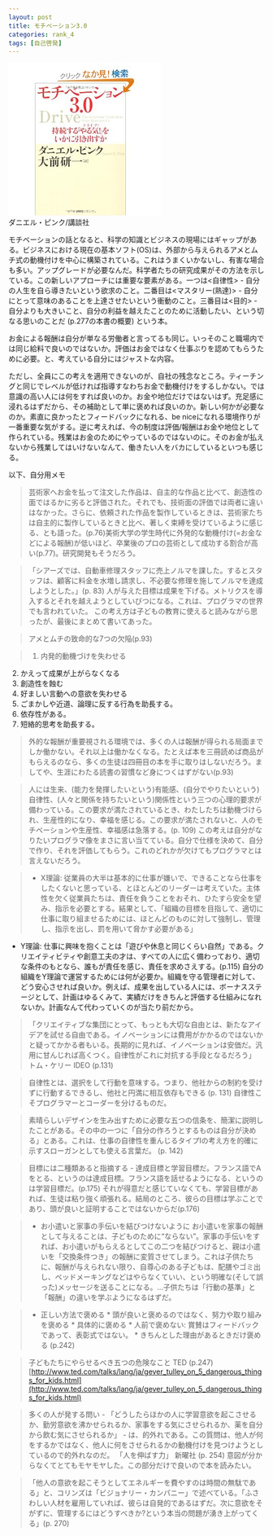 ```yaml
---
layout: post
title: モチベーション3.0
categories: rank_4
tags: [自己啓発]
---
```



<div class="book"><div class="book_image"><a href="http://www.amazon.co.jp/dp/4062144492/"><img src="/images/motivation_3.0.jpg"></a></div><div class="book_info">ダニエル・ピンク/講談社</div><div class="clear"></div></div>

モチベーションの話となると、科学の知識とビジネスの現場にはギャップがある。ビジネスにおける現在の基本ソフト(OS)は、外部から与えられるアメとムチ式の動機付けを中心に構築されている。これはうまくいかないし、有害な場合も多い。アップグレードが必要なんだ。科学者たちの研究成果がその方法を示している。この新しいアプローチには重要な要素がある。一つは<自律性> - 自分の人生を自ら導きたいという欲求のこと。二番目は<マスタリー(熟達)> - 自分にとって意味のあることを上達させたいという衝動のこと。三番目は<目的> - 自分よりも大きいこと、自分の利益を越えたことのために活動したい、という切なる思いのことだ (p.277の本書の概要) という本。 

お金による報酬は自分が単なる労働者と言ってるも同じ。いっそのこと職場内では同じ給料で良いのではないか。評価はお金ではなく仕事ぶりを認めてもらうために必要。と、考えている自分にはジャストな内容。 

ただし、全員にこの考えを適用できないのが、自社の残念なところ。ティーチングと同じでレベルが低ければ指導すなわちお金で動機付けをするしかない。では意識の高い人には何をすれば良いのか。お金や地位だけではないはず。充足感に浸れるはずだから、その補助として単に褒めれば良いのか。新しい何かが必要なのか。素直に良かったとフィードバックになれる、be niceになれる環境作りが一番重要な気がする。逆に考えれば、今の制度は評価/報酬はお金や地位として作られている。残業はお金のためにやっているのではないのに。そのお金が払えないから残業してはいけないなんて、働きたい人をバカにしているといつも感じる。 

以下、自分用メモ<!--more-->

> 芸術家へお金を払って注文した作品は、自主的な作品と比べて、創造性の面ではるかに劣ると評価された。それでも、技術面の評価では両者に違いはなかった。さらに、依頼された作品を製作しているときは、芸術家たちは自主的に製作しているときと比べ、著しく束縛を受けているように感じる、とも語った。(p.76)美術大学の学生時代に外発的な動機付け(=お金などによる報酬)が低いほど、卒業後のプロの芸術として成功する割合が高い(p.77)。研究開発もそうだろう。 

> 「シアーズでは、自動車修理スタッフに売上ノルマを課した。するとスタッフは、顧客に料金を水増し請求し、不必要な修理を施してノルマを達成しようとした。」(p. 83) 人が与えた目標は成果を下げる。メトリクスを導入するとそれを越えようとしていびつになる。これは、プログラマの世界でも言われていた。
この考え方は子どもの教育に使えると読みながら思ったが、最後にまとめて書いてあった。 

> アメとムチの致命的な7つの欠陥(p.93) 

> 1. 内発的動機づけを失わせる 
2. かえって成果が上がらなくなる 
3. 創造性を蝕む 
4. 好ましい言動への意欲を失わせる 
5. ごまかしや近道、論理に反する行為を助長する。 
6. 依存性がある。 
7. 短絡的思考を助長する。 

> 外的な報酬が重要視される環境では、多くの人は報酬が得られる局面までしか働かない。それ以上は働かなくなる。たとえば本を三冊読めば商品がもらえるのなら、多くの生徒は四冊目の本を手に取りはしないだろう。ましてや、生涯にわたる読書の習慣など身につくはずがない(p.93) 

> 人には生来、(能力を発揮したいという)有能感、(自分でやりたいという)自律性、(人々と関係を持ちたいという)関係性という三つの心理的要求が備わっている。この要求が満たされているとき、わたしたちは動機づけられ、生産性的になり、幸福を感じる。この要求が満たされないと、人のモチベーションや生産性、幸福感は急落する。(p. 109) この考えは自分がなりたいプログラマ像をまさに言い当てている。自分で仕様を決めて、自分で作り、それを評価してもらう。これのどれかが欠けてもプログラマとは言えないだろう。 

> * X理論: 従業員の大半は基本的に仕事が嫌いで、できることなら仕事をしたくないと思っている、とほとんどのリーダーは考えていた。主体性を欠く従業員たちは、責任を負うことをおそれ、ひたすら安全を望み、指示を必要とする。結果として、「組織の目標を目指して、適切に仕事に取り組ませるためには、ほとんどのものに対して強制し、管理し、指示を出し、罰を用いて脅かす必要がある」 
* Y理論: 仕事に興味を抱くことは「遊びや休息と同じくらい自然」である。クリエイティビティや創意工夫の才は、すべての人に広く備わっており、適切な条件のもとなら、誰もが責任を感じ、責任を求めさえする。(p.115) 自分の組織をY理論で運営するためには何が必要か。組織を守る管理者に対して、どう安心させれば良いか。例えば、成果を出している人には、ボーナスステージとして、計画はゆるくみて、実績だけをきちんと評価する仕組みになれないか。計画なんて代わっていくのが当たり前だから。 

> 「クリエイティブな集団にとって、もっとも大切な自由とは、新たなアイデアを試せる自由である。イノベーションには費用がかかるのではないかと疑ってかかる者もいる。長期的に見れば、イノベーションは安価だ。汎用に甘んじれば高くつく。自律性がこれに対抗する手段となるだろう」 トム・ケリー IDEO (p.131) 

> 自律性とは、選択をして行動を意味する。つまり、他社からの制約を受けずに行動するできるし、他社と円満に相互依存もできる (p. 131) 自律性こそプログラマーとコーダーを分けるものだ。 

> 素晴らしいデザインを生み出すために必要な五つの信条を、簡潔に説明したことがある。その中の一つに「自分の作ろうとするものは自分が決める」とある。これは、仕事の自律性を重んじるタイプIの考え方を的確に示すスローガンとしても使える言葉だ。 (p. 142) 

> 目標には二種類あると指摘する - 達成目標と学習目標だ。フランス語でAをとる、というのは達成目標。フランス語を話せるようになる、というのは学習目標だ。(p.175) 
それが得意だと感じていなくても、学習目標があれば、生徒は粘り強く頑張れる。結局のところ、彼らの目標は学ぶことであり、頭が良いと証明することではないからだ(p.176) 

> * お小遣いと家事の手伝いを結びつけないように 
お小遣いを家事の報酬として与えることは、子どものために“ならない”。家事の手伝いをすれば、お小遣いがもらえるとしてこの二つを結びつけると、親は小遣いを「交換条件つき」の報酬に変質させてしまう。これは子供たちに、報酬が与えられない限り、自尊心のある子どもは、配膳やゴミ出し、ベッドメーキングなどはやらなくていい、という明確な(そして誤った)メッセージを送ることになる。...子供たちは「行動の基準」と「報酬」の違いを学ぶようになるはずだ。 

> * 正しい方法で褒める 
    * 頭が良いと褒めるのではなく、努力や取り組みを褒める 
    * 具体的に褒める 
    * 人前で褒めない: 賞賛はフィードバックであって、表彰式ではない。 
    * きちんとした理由があるときだけ褒める 
(p.242) 

> 子どもたちにやらせるべき五つの危険なこと TED (p.247) 
[http://www.ted.com/talks/lang/ja/gever_tulley_on_5_dangerous_things_for_kids.html](http://www.ted.com/talks/lang/ja/gever_tulley_on_5_dangerous_things_for_kids.html) 

> 多くの人が発する問い - 「どうしたらほかの人に学習意欲を起こさせるか、勤労意欲を沸かせられるか、家事をする気にさせられるか、薬を自分から飲む気にさせられるか」 - は、的外れである。この質問は、他人が何をするかではなく、他人に何をさせられるかの動機付けを見つけようとしているので的外れなのだ。 「人を伸ばす力」 新曜社 (p. 254) 意図が分からなくてとてもモヤモヤした。この部分だけで良いので本を読みたい。 

> 「他人の意欲を起こそうとしてエネルギーを費やすのは時間の無駄である」と、コリンズは「ビジョナリー・カンパニー」で述べている。「ふさわしい人材を雇用していれば、彼らは自発的であるはずだ。次に意欲をそがずに、管理するにはどうすべきか?という本当の問題が湧き上がってくる」(p. 270)
